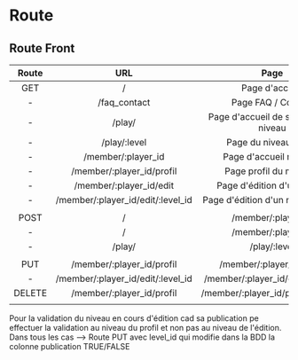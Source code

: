 # Route

## Route Front

|Route|URL|Page|
|:-----------:|:--------------:|:-------:|
|GET|/|Page d'accueil|
|-|/faq_contact|Page FAQ / Contact|
|-|/play/|Page d'accueil de sélection du niveau|
|-|/play/:level|Page du niveau choisi|
|-|/member/:player_id|Page d'accueil membre|
|-|/member/:player_id/profil|Page profil du membre|
|-|/member/:player_id/edit|Page d'édition d'un niveau|
|-|/member/:player_id/edit/:level_id|Page d'édition d'un niveau précis|
||||
|POST|/|/member/:player_id|
|-|/|/member/:player_id|
|-|/play/|/play/:level|
||||
|PUT|/member/:player_id/profil|/member/:player_id/profil|
|-|/member/:player_id/edit/:level_id|/member/:player_id/edit/:level_id|
|DELETE|/member/:player_id/profil|/member/:player_id/profil/:level_id|
||||

Pour la validation du niveau en cours d'édition cad sa publication
pe effectuer la validation au niveau du profil et non pas au niveau
de l'édition. Dans tous les cas --> Route PUT avec level_id qui
modifie dans la BDD la colonne publication TRUE/FALSE